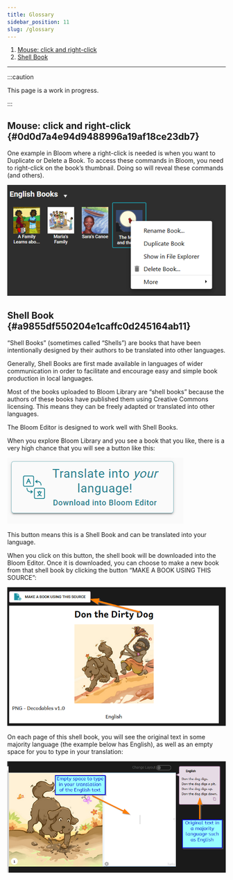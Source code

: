 ```yaml
---
title: Glossary
sidebar_position: 11
slug: /glossary
---
```



1. [Mouse: click and right-click](/glossary#0d0d7a4e94d9488996a19af18ce23db7)
2. [Shell Book](/glossary#a9855df550204e1caffc0d245164ab11)

---


:::caution

This page is a work in progress.

:::




## Mouse: click and right-click {#0d0d7a4e94d9488996a19af18ce23db7}


One example in Bloom where a right-click is needed is when you want to Duplicate or Delete a Book. To access these commands in Bloom, you need to right-click on the book’s thumbnail. Doing so will reveal these commands (and others).


![](./2142947944.png)


## Shell Book {#a9855df550204e1caffc0d245164ab11}


“Shell Books” (sometimes called “Shells”) are books that have been intentionally designed by their authors to be translated into other languages.


Generally, Shell Books are first made available in languages of wider communication in order to facilitate and encourage easy and simple book production in local languages. 


Most of the books uploaded to Bloom Library are “shell books” because the authors of these books have published them using Creative Commons licensing. This means they can be freely adapted or translated into other languages. 


The Bloom Editor is designed to work well with Shell Books. 


When you explore Bloom Library and you see a book that you like, there is a very high chance that you will see a button like this:


![](./1204430029.png)


This button means this is a Shell Book and can be translated into your language. 


When you click on this button, the shell book will be downloaded into the Bloom Editor. Once it is downloaded, you can choose to make a new book from that shell book by clicking the button “MAKE A BOOK USING THIS SOURCE”:


![](./319832590.png)


On each page of this shell book, you will see the original text in some majority language (the example below has English), as well as an empty space for you to type in your translation:


![](./1771206510.png)


